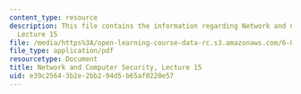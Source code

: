 ```yaml
---
content_type: resource
description: This file contains the information regarding Network and Computer Security,
  Lecture 15
file: /media/https%3A/open-learning-course-data-rc.s3.amazonaws.com/6-857-network-and-computer-security-spring-2014/e39c25643b2e2bb294d5b65af0220e57_MIT6_857S14_Lec15.pdf
file_type: application/pdf
resourcetype: Document
title: Network and Computer Security, Lecture 15
uid: e39c2564-3b2e-2bb2-94d5-b65af0220e57
---
```

